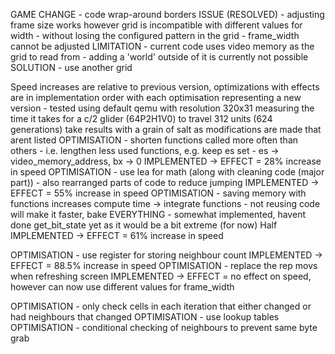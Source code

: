 GAME CHANGE - code wrap-around borders
ISSUE (RESOLVED) - adjusting frame size works however grid is incompatible with different values for width
		  - without losing the configured pattern in the grid
		  - frame_width cannot be adjusted
LIMITATION	- current code uses video memory as the grid to read from
				- adding a 'world' outside of it is currently not possible
	SOLUTION - use another grid


Speed increases are relative to previous version, optimizations with effects are in implementation order 
with each optimisation representing a new version - tested using default qemu with resolution 320x31
measuring the time it takes for a c/2 glider (64P2H1V0) to travel 312 units (624 generations)
take results with a grain of salt as modifications are made that arent listed
OPTIMISATION - shorten functions called more often than others
				- i.e. lengthen less used functions, e.g. keep es set
				- es -> video_memory_address, bx -> 0
IMPLEMENTED -> EFFECT = 28% increase in speed
OPTIMISATION - use lea for math (along with cleaning code (major part))
				- also rearranged parts of code to reduce jumping
IMPLEMENTED -> EFFECT = 55% increase in speed
OPTIMISATION - saving memory with functions increases compute time -> integrate functions
				- not reusing code will make it faster, bake EVERYTHING
				- somewhat implemented, havent done get_bit_state yet
				  as it would be a bit extreme (for now)
Half IMPLEMENTED -> EFFECT = 61% increase in speed

OPTIMISATION - use register for storing neighbour count
IMPLEMENTED -> EFFECT = 88.5% increase in speed
OPTIMISATION - replace the rep movs when refreshing screen
IMPLEMENTED -> EFFECT = no effect on speed, however can now use different values for frame_width

OPTIMISATION - only check cells in each iteration that either changed or had neighbours that changed
OPTIMISATION - use lookup tables 
OPTIMISATION - conditional checking of neighbours to prevent same byte grab
